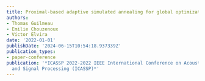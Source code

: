 ```yaml
---
title: Proximal-based adaptive simulated annealing for global optimization
authors:
- Thomas Guilmeau
- Emilie Chouzenoux
- Vı́ctor Elvira
date: '2022-01-01'
publishDate: '2024-06-15T10:54:18.937339Z'
publication_types:
- paper-conference
publication: '*ICASSP 2022-2022 IEEE International Conference on Acoustics, Speech
  and Signal Processing (ICASSP)*'
---
```

